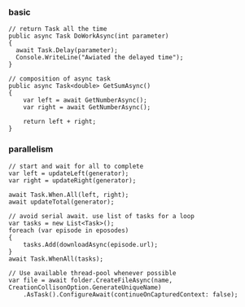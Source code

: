 ### basic

    // return Task all the time
    public async Task DoWorkAsync(int parameter)
    {
      await Task.Delay(parameter);
      Console.WriteLine("Awiated the delayed time");
    }

    // composition of async task
    public async Task<double> GetSumAsync()
    {
        var left = await GetNumberAsync();
        var right = await GetNumberAsync();
        
        return left + right;
    }


### parallelism

    // start and wait for all to complete
    var left = updateLeft(generator);
    var right = updateRight(generator);
    
    await Task.When.All(left, right);
    await updateTotal(generator);

    // avoid serial await. use list of tasks for a loop
    var tasks = new List<Task>();
    foreach (var episode in eposodes)
    {
        tasks.Add(downloadAsync(episode.url);
    }
    await Task.WhenAll(tasks);
    
    // Use available thread-pool whenever possible
    var file = await folder.CreateFileAsync(name, CreationCollisonOption.GenerateUniqueName)
        .AsTask().ConfigureAwait(continueOnCapturedContext: false);
        
